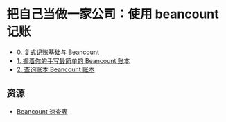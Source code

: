 # 把自己当做一家公司：使用 beancount 记账

- [0. 复式记账基础与 Beancount](beancount-tutorial-0)
- [1. 握着你的手写最简单的 Beancount 账本](beancount-tutorial-1)
- [2. 查询账本 Beancount 账本](beancount-tutorial-2)

## 资源

- [Beancount 速查表](beancount-cheat-sheet)